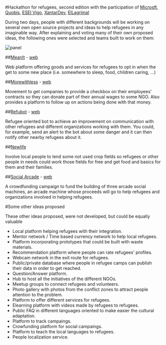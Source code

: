 #Hackathon for refugees, second edition with the participation of [Microsft](https://www.microsoft.com/es-es/), [Quobis](https://www.quobis.com/), [ESEI Vigo](http://esei.uvigo.es/), [XantarDev](https://www.meetup.com/es-ES/XantarDev/?chapter_analytics_code=UA-90442340-1), [ElLagrimal](http://www.ellagrimal.com/)

During two days, people with different backgrounds will be working on several own open source projects and ideas to help refugees in any imaginable way.
After explaining and voting many of their own proposed ideas, the following ones were selected and teams built to work on them:

![panel](panel.png)

##[MeanIt](https://github.com/refu-gal/meanit) - [web](http://meanit.refu.gal)

Web platform offering goods and services for refugees to opt in when the get to some new place (i.e. somewhere to sleep, food, children caring, ...)


##[Morewithless](https://github.com/refu-gal/morewithless) - [web](http://morewithless.refu.gal)

Movement to get companies to provide a checkbox on their employees' contracts so they can donate part of their annual wages to some NGO. Also provides a platform to follow up on actions being done with that money.

##[Refubot](https://github.com/refu-gal/refubot) - [web](http://refubot.refu.gal)

Refugee oriented bot to achieve an improvement on communication with other refugees and different organizations working with them. You could, for example, send an alert to the bot about some danger and it can then notify other nearby refugees about it.

##[Newlife](https://github.com/refu-gal/geohelp)

Involve local people to lend some not used crop fields so refugees or other people in needs could work those fields for free and get food and basics for them and their families.

##[Social Arcade](https://github.com/refu-gal/socialarcade) - [web](http://socialarcade.refu.gal)

A crowdfunding campaign to fund the building of three arcade social machines, an arcade machine whose proceeds will go to help refugees and organizations involved in helping refugees.

#Some other ideas proposed

These other ideas proposed, were not developed, but could be equally valuable

* Local platform helping refugees with their integration.
* Mentor network / Time based currency network to help local refugees.
* Platform incorporating prototypes that could be built with waste materials.
* Recommendation platform where people can rate refugees' profiles.
* Webcam network in the exit route for refugees.
* Public/private database where people in refugee camps can publish their data in order to get reached.
* Question/Answer platform.
* Hub to host all the initiatives of the different NGOs.
* Meetup groups to connect refugees and volunteers.
* Photo gallery with photos from the conflict zones to attract people attention to the problem.
* Platform to offer different services for refugees.
* Elearning platform with videos made by refugees to refugees.
* Public FAQ in different languages oriented to make easier the cultural adaptation.
* Platform to track campaings.
* Crowfunding platform for social campaings.
* Platform to teach the local languages to refugees.
* People localization service.

